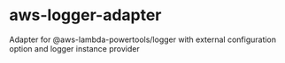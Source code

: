 # aws-logger-adapter
Adapter for @aws-lambda-powertools/logger with external configuration option and logger instance provider
